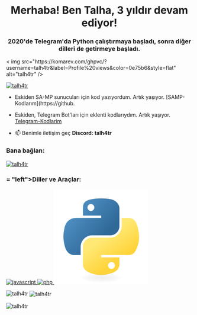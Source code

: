 <h1 align="center">Merhaba! Ben Talha, 3 yıldır devam ediyor!</h1>
<h3 align="center">2020'de Telegram'da Python çalıştırmaya başladı, sonra diğer dilleri de getirmeye başladı.</h3>

<p align="left"> < img src="https://komarev.com/ghpvc/?username=talh4tr&label=Profile%20views&color=0e75b6&style=flat" alt="talh4tr" /> </p>

<p align="left"> <a href= "https://github.com/ryo-ma/github-profile-trophy"><img src="https://github-profile-trophy.vercel.app/?username=talh4tr" alt="talh4tr" / ></a> </p>

- Eskiden SA-MP sunucuları için kod yazıyordum. Artık yaşıyor. [SAMP-Kodlarım](https://github.



- Eskiden, Telegram Bot'ları için eklenti kodlarıydım. Artık yaşıyor. [Telegram-Kodlarim](https://github.com/talh4tr/Telegram-Kodlarim)

- 📫 Benimle iletişim geç **Discord: talh4tr**

<h3 align="left">Bana bağlan:</h3>
<p align="left">
<a href="https://instagram.com/talh4tr" target="blank"><img align="center" src="https://raw.githubusercontent.com/rahuldkjain/github -profile-readme-generator/master/src/images/icons/Social/instagram.svg" alt="talh4tr" height="30" width="40" /></a> </p> <h3
align

= "left">Diller ve Araçlar:</h3>
<p align="left"> <a href="https://developer.mozilla.org/en-US/docs/Web/JavaScript" target="_blank" rel="noreferrer"> <img src="https ://raw.githubusercontent.com/devicons/devicon/master/icons/javascript/javascript-original.svg" alt="javascript" width="40" height="40"/> </a> <a href= "https://www.php.net" target="_blank" rel="noreferrer"> <img src="https://raw.githubusercontent.com/devicons/devicon/master/icons/php/php-original .svg" alt="php" genişlik="40" yükseklik="40"/> </a> <a href="https://www.python.org" target="_blank" rel="noreferrer"> <img src="https://raw.githubusercontent.com/devicons/devicon/master/icons/python/python-original.svg" alt="python" genişliği ="40" yükseklik="40"/> </a> </p>

<p><img align="left" src="https://github-readme-stats.vercel.app/api/top-langs?username=talh4tr&show_icons=true&locale=en&layout=compact" alt="talh4tr" /> </p>

<p> <img align="center" src="https://github-readme-stats.vercel.app/api?username=talh4tr&show_icons=true&locale=en" alt="talh4tr" /> </p>

<p><img align="center" src="https://github-readme-streak-stats.herokuapp.com/?user=talh4tr&" alt="talh4tr" /></p>

